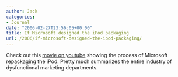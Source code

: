 ```yaml
---
author: Jack
categories:
- Journal
date: "2006-02-27T23:56:05+00:00"
title: If Microsoft designed the iPod packaging
url: /2006/if-microsoft-designed-the-ipod-packaging/
---
```


Check out this [movie on youtube][1] showing the process of Microsoft repackaging the iPod. Pretty much summarizes the entire industry of dysfunctional marketing departments. 

[1]: <http://www.youtube.com/watch?v=VAGr3mVVUwE>